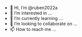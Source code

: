 - 👋 Hi, I’m @ruben2022a
- 👀 I’m interested in ...
- 🌱 I’m currently learning ...
- 💞️ I’m looking to collaborate on ...
- 📫 How to reach me ...

<!---
ruben2022a/ruben2022a is a ✨ special ✨ repository because its `README.md` (this file) appears on your GitHub profile.
You can click the Preview link to take a look at your changes.
--->

